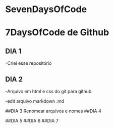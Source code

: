 # SevenDaysOfCode 

# 7DaysOfCode de Github

## DIA 1
-Criei esse repositório
## DIA 2
-Arquivo em html e css do git para github

-edit arquivo markdown .md

##DIA 3
Renomear arquivos e nomes
##DIA 4

##DIA 5
##DIA 6
##DIA 7

